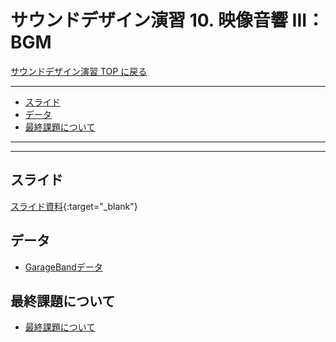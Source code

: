 # サウンドデザイン演習 10. 映像音響 III：BGM <!-- omit in toc -->

[サウンドデザイン演習 TOP に戻る](./index.md)

---

- [スライド](#スライド)
- [データ](#データ)
- [最終課題について](#最終課題について)

---

---

## スライド

[スライド資料](./sd_10slide.pdf){:target="_blank"}

## データ
- [GarageBandデータ](data/sd_10_2023version_setup.band.zip)
<!--
[Garage Band データ](data/garageband_data.zip)
-->

## 最終課題について
- [最終課題について](./sd_kadai.md)

